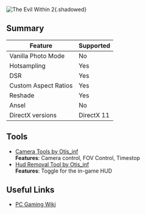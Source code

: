 ![The Evil Within 2](Images\tew2_header.png "Shot by random ork"){.shadowed}

## Summary

Feature | Supported
--|--
Vanilla Photo Mode | No
Hotsampling | Yes
DSR | Yes
Custom Aspect Ratios | Yes
Reshade | Yes
Ansel | No
DirectX versions | DirectX 11
 
## Tools

* [Camera Tools by Otis_inf](https://github.com/FransBouma/InjectableGenericCameraSystem/releases/download/TEW2_101/TEW2_CameraTools_v101b.zip)  
**Features**: Camera control, FOV Control, Timestop
* [Hud Removal Tool by Otis_inf](https://mega.nz/#!1EIgFaSC!_P7LmSBpLrE6RcMd4iq4cOn1Je_ElvMzIQdxxGJzjyo)  
**Features**: Toggle for the in-game HUD

## Useful Links

* [PC Gaming Wiki](https://pcgamingwiki.com/wiki/The_Evil_Within_2)
